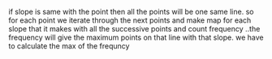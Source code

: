 if slope is same with the point then all the points will be one same line.
so for each point we iterate through the next points and make map for each slope that it makes with all the successive points and count frequency ..the frequency will give the maximum points on that line with that slope. we have to calculate the max of the frequncy